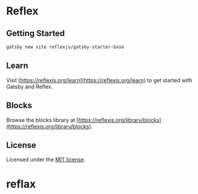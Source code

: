 # Reflex

## Getting Started

```sh
gatsby new site reflexjs/gatsby-starter-base
```

## Learn

Visit [https://reflexjs.org/learn](https://reflexjs.org/learn) to get started with Gatsby and Reflex.

## Blocks

Browse the blocks library at [https://reflexjs.org/library/blocks](https://reflexjs.org/library/blocks).

## License

Licensed under the [MIT license](https://github.com/reflexjs/reflex/blob/master/LICENSE).
# reflax
